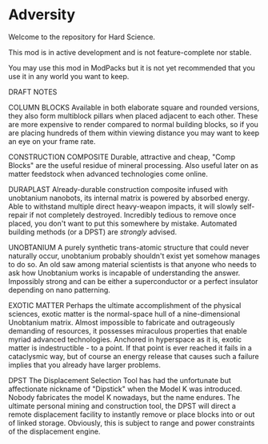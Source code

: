 # Adversity

Welcome to the repository for Hard Science.

This mod is in active development and is not feature-complete nor stable.  

You may use this mod in ModPacks but it is not yet recommended that you use it in any world you want to keep.



DRAFT NOTES

COLUMN BLOCKS
Available in both elaborate square and rounded versions, they also form multiblock pillars when placed adjacent to each other. These are more expensive to render compared to normal building blocks, so if you are placing hundreds of them within viewing distance you may want to keep an eye on your frame rate.

CONSTRUCTION COMPOSITE
Durable, attractive and cheap, "Comp Blocks" are the useful residue of mineral processing.  Also useful later on as matter feedstock when advanced technologies come online.  

DURAPLAST
Already-durable construction composite infused with unobtanium nanobots, its internal matrix is powered by absorbed energy.  Able to withstand multiple direct heavy-weapon impacts, it will slowly self-repair if not completely destroyed. Incredibly tedious to remove once placed, you don't want to put this somewhere by mistake.  Automated building methods (or a DPST) are *strongly* advised.

UNOBTANIUM
A purely synthetic trans-atomic structure that could never naturally occur, unobtanium probably shouldn't exist yet somehow manages to do so. An old saw among material scientists is that anyone who needs to ask how Unobtanium works is incapable of understanding the answer.  Impossibly strong and can be either a superconductor or a perfect insulator depending on nano patterning. 

EXOTIC MATTER
Perhaps the ultimate accomplishment of the physical sciences, exotic matter is the normal-space hull of a nine-dimensional Unobtanium matrix. Almost impossible to fabricate and outrageously demanding of resources, it possesses miraculous properties that enable myriad advanced technologies.  Anchored in hyperspace as it is, exotic matter is indestructible - to a point.  If that point is ever reached it fails in a cataclysmic way, but of course an energy release that causes such a failure implies that you already have larger problems. 

DPST
The Displacement Selection Tool has had the unfortunate but affectionate nickname of "Dipstick" when the Model K was introduced. Nobody fabricates the model K nowadays, but the name endures. The ultimate personal mining and construction tool, the DPST will direct a remote displacement facility to instantly remove or place blocks into or out of linked storage. Obviously, this is subject to range and power constraints of the displacement engine.

